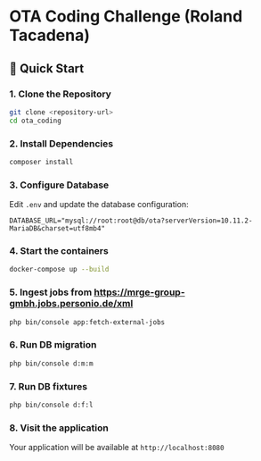 # OTA Coding Challenge (Roland Tacadena)

## 🚀 Quick Start

### 1. Clone the Repository

```bash
git clone <repository-url>
cd ota_coding
```

### 2. Install Dependencies

```bash
composer install
```

### 3. Configure Database
Edit `.env` and update the database configuration:

```env
DATABASE_URL="mysql://root:root@db/ota?serverVersion=10.11.2-MariaDB&charset=utf8mb4"
```

### 4. Start the containers

```bash
docker-compose up --build
```

### 5. Ingest jobs from https://mrge-group-gmbh.jobs.personio.de/xml
```bash
php bin/console app:fetch-external-jobs
```

### 6. Run DB migration
```bash
php bin/console d:m:m
```

### 7. Run DB fixtures
```bash
php bin/console d:f:l
```

### 8. Visit the application

Your application will be available at `http://localhost:8080`
